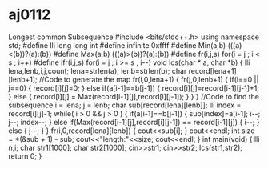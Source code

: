 # aj0112
Longest common Subsequence
#include <bits/stdc++.h>
using namespace std;
#define lli long long int
#define infinite 0xffff
#define Min(a,b)  (((a)<(b))?(a):(b))
#define Max(a,b)  (((a)>(b))?(a):(b))
#define fr(i,j,s) for(i = j ; i < s ; i++)
#define ifr(i,j,s) for(i = j ; i >= s , i--)
void lcs(char * a, char *b)
{
    lli lena,lenb,i,j,count;
    lena=strlen(a);
    lenb=strlen(b);
    char record[lena+1][lenb+1];
    //Code to generate the map
    fr(i,0,lena+1)
    {
        fr(j,0,lenb+1)
        {
            if(i==0 || j==0)
            {
                record[i][j]=0;
            }
            else if(a[i-1]==b[j-1])
            {
                record[i][j]=record[i-1][j-1]+1;
            }
            else
            {
                record[i][j] = Max(record[i-1][j],record[i][j-1]);
            }
        }
    }
    //Code to find the subsequence
    i = lena;
    j = lenb;
    char sub[record[lena][lenb]];
    lli index = record[i][j]-1;
    while( i > 0 && j > 0 )
    {
        if(a[i-1]==b[j-1])
        {
            sub[index]=a[i-1];
            i--;
            j--;
            index--;
        }
        else if(Max(record[i-1][j],record[i][j-1]) == record[i-1][j])
        {
            i--;
        }
        else
        {
            j--;
        }
    }
    fr(i,0,record[lena][lenb])
    {
        cout<<sub[i];
    }
    cout<<endl;
     int size = *(&sub + 1) - sub; 
     cout<<"length:"<<size;
    cout<<endl;
}
int main(void)
{
    lli n,i;
    char str1[1000];
    char str2[1000];
    cin>>str1;
    cin>>str2;
    lcs(str1,str2);
    return 0;
}
